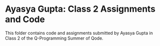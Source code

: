 # Ayasya Gupta: Class 2 Assignments and Code
This folder contains code and assignments submitted by Ayasya Gupta in Class 2 of the Q-Programming Summer of Qode.